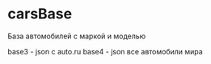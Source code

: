 # carsBase
База автомобилей с маркой и моделью

base3 - json с auto.ru
base4 - json все автомобили мира
